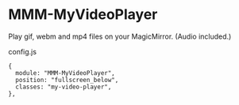 # MMM-MyVideoPlayer
Play gif, webm and mp4 files on your MagicMirror. (Audio included.)

config.js
```
{
  module: "MMM-MyVideoPlayer",
  position: "fullscreen_below",
  classes: "my-video-player",
},
```
